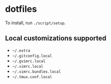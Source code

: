 dotfiles
========

To install, run `./script/setup`.

Local customizations supported
----------------------------

* `~/.extra`
* `~/.gitconfig.local`
* `~/.gvimrc.local`
* `~/.vimrc.local`
* `~/.vimrc.bundles.local`
* `~/.tmux.conf.local`
